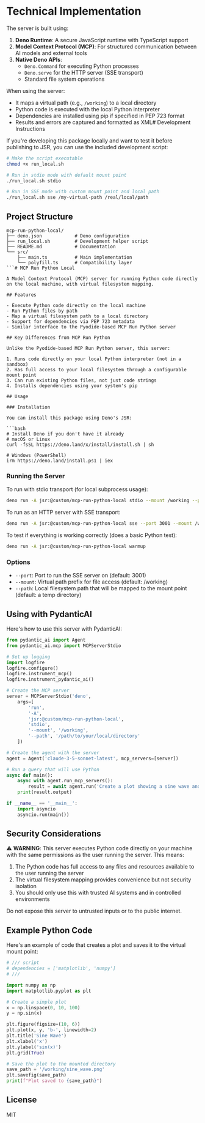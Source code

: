 # Technical Implementation

The server is built using:

1. **Deno Runtime**: A secure JavaScript runtime with TypeScript support
2. **Model Context Protocol (MCP)**: For structured communication between AI models and external tools
3. **Native Deno APIs**:
   - `Deno.Command` for executing Python processes
   - `Deno.serve` for the HTTP server (SSE transport)
   - Standard file system operations

When using the server:
- It maps a virtual path (e.g., `/working`) to a local directory
- Python code is executed with the local Python interpreter
- Dependencies are installed using pip if specified in PEP 723 format
- Results and errors are captured and formatted as XML# Development Instructions

If you're developing this package locally and want to test it before publishing to JSR, you can use the included development script:

```bash
# Make the script executable
chmod +x run_local.sh

# Run in stdio mode with default mount point
./run_local.sh stdio

# Run in SSE mode with custom mount point and local path
./run_local.sh sse /my-virtual-path /real/local/path
```

## Project Structure

```
mcp-run-python-local/
├── deno.json            # Deno configuration
├── run_local.sh         # Development helper script
├── README.md            # Documentation
└── src/
    ├── main.ts          # Main implementation
    └── polyfill.ts      # Compatibility layer
```# MCP Run Python Local

A Model Context Protocol (MCP) server for running Python code directly on the local machine, with virtual filesystem mapping.

## Features

- Execute Python code directly on the local machine
- Run Python files by path 
- Map a virtual filesystem path to a local directory
- Support for dependencies via PEP 723 metadata
- Similar interface to the Pyodide-based MCP Run Python server

## Key Differences from MCP Run Python

Unlike the Pyodide-based MCP Run Python server, this server:

1. Runs code directly on your local Python interpreter (not in a sandbox)
2. Has full access to your local filesystem through a configurable mount point
3. Can run existing Python files, not just code strings
4. Installs dependencies using your system's pip

## Usage

### Installation

You can install this package using Deno's JSR:

```bash
# Install Deno if you don't have it already
# macOS or Linux
curl -fsSL https://deno.land/x/install/install.sh | sh

# Windows (PowerShell)
irm https://deno.land/install.ps1 | iex
```

### Running the Server

To run with stdio transport (for local subprocess usage):

```bash
deno run -A jsr:@custom/mcp-run-python-local stdio --mount /working --path /path/to/your/local/directory
```

To run as an HTTP server with SSE transport:

```bash
deno run -A jsr:@custom/mcp-run-python-local sse --port 3001 --mount /working --path /path/to/your/local/directory
```

To test if everything is working correctly (does a basic Python test):

```bash
deno run -A jsr:@custom/mcp-run-python-local warmup
```

### Options

- `--port`: Port to run the SSE server on (default: 3001)
- `--mount`: Virtual path prefix for file access (default: /working)
- `--path`: Local filesystem path that will be mapped to the mount point (default: a temp directory)

## Using with PydanticAI

Here's how to use this server with PydanticAI:

```python
from pydantic_ai import Agent
from pydantic_ai.mcp import MCPServerStdio

# Set up logging
import logfire
logfire.configure()
logfire.instrument_mcp()
logfire.instrument_pydantic_ai()

# Create the MCP server
server = MCPServerStdio('deno',
    args=[
        'run',
        '-A',
        'jsr:@custom/mcp-run-python-local',
        'stdio',
        '--mount', '/working',
        '--path', '/path/to/your/local/directory'
    ])

# Create the agent with the server
agent = Agent('claude-3-5-sonnet-latest', mcp_servers=[server])

# Run a query that will use Python
async def main():
    async with agent.run_mcp_servers():
        result = await agent.run('Create a plot showing a sine wave and save it to a file')
    print(result.output)

if __name__ == '__main__':
    import asyncio
    asyncio.run(main())
```

## Security Considerations

⚠️ **WARNING**: This server executes Python code directly on your machine with the same permissions as the user running the server. This means:

1. The Python code has full access to any files and resources available to the user running the server
2. The virtual filesystem mapping provides convenience but not security isolation
3. You should only use this with trusted AI systems and in controlled environments

Do not expose this server to untrusted inputs or to the public internet.

## Example Python Code

Here's an example of code that creates a plot and saves it to the virtual mount point:

```python
# /// script
# dependencies = ['matplotlib', 'numpy']
# ///

import numpy as np
import matplotlib.pyplot as plt

# Create a simple plot
x = np.linspace(0, 10, 100)
y = np.sin(x)

plt.figure(figsize=(10, 6))
plt.plot(x, y, 'b-', linewidth=2)
plt.title('Sine Wave')
plt.xlabel('x')
plt.ylabel('sin(x)')
plt.grid(True)

# Save the plot to the mounted directory
save_path = '/working/sine_wave.png'
plt.savefig(save_path)
print(f"Plot saved to {save_path}")
```

## License

MIT